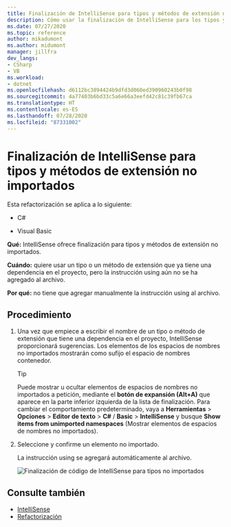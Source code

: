 ```yaml
---
title: Finalización de IntelliSense para tipos y métodos de extensión no importados
description: Cómo usar la finalización de IntelliSense para los tipos y los métodos de extensión que aún no se han importado con una directiva `using`.
ms.date: 07/27/2020
ms.topic: reference
author: mikadumont
ms.author: midumont
manager: jillfra
dev_langs:
- CSharp
- VB
ms.workload:
- dotnet
ms.openlocfilehash: d6112bc3894424b9dfd3d060ed390960243b0f98
ms.sourcegitcommit: 4a77403b6bd33c5a6e66a3eefd42c81c39fb67ca
ms.translationtype: HT
ms.contentlocale: es-ES
ms.lasthandoff: 07/28/2020
ms.locfileid: "87331002"
---
```

# <a name="intellisense-completion-for-unimported-types-and-extension-methods"></a>Finalización de IntelliSense para tipos y métodos de extensión no importados

Esta refactorización se aplica a lo siguiente:

- C#

- Visual Basic

**Qué:** IntelliSense ofrece finalización para tipos y métodos de extensión no importados.

**Cuándo:** quiere usar un tipo o un método de extensión que ya tiene una dependencia en el proyecto, pero la instrucción using aún no se ha agregado al archivo. 

**Por qué:** no tiene que agregar manualmente la instrucción using al archivo.

## <a name="how-to"></a>Procedimiento

1. Una vez que empiece a escribir el nombre de un tipo o método de extensión que tiene una dependencia en el proyecto, IntelliSense proporcionará sugerencias. Los elementos de los espacios de nombres no importados mostrarán como sufijo el espacio de nombres contenedor.

   > [!TIP]
   > Puede mostrar u ocultar elementos de espacios de nombres no importados a petición, mediante el **botón de expansión (Alt+A)** que aparece en la parte inferior izquierda de la lista de finalización. Para cambiar el comportamiento predeterminado, vaya a **Herramientas** > **Opciones** > **Editor de texto** > **C#**  / **Basic** > **IntelliSense** y busque **Show items from unimported namespaces** (Mostrar elementos de espacios de nombres no importados).

2. Seleccione y confirme un elemento no importado. 

   La instrucción using se agregará automáticamente al archivo.

   ![Finalización de código de IntelliSense para tipos no importados](media/intellisense-completion-unimported-types.png)

## <a name="see-also"></a>Consulte también

- [IntelliSense](../using-intellisense.md)
- [Refactorización](../refactoring-in-visual-studio.md)
